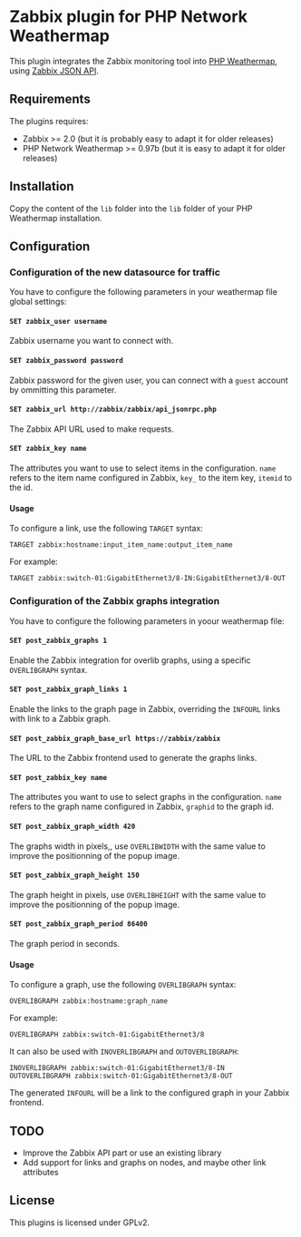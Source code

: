 # Zabbix plugin for PHP Network Weathermap

This plugin integrates the Zabbix monitoring tool into [PHP Weathermap](http://www.network-weathermap.com), using [Zabbix JSON API](https://www.zabbix.com/documentation/2.0/manual/appendix/api/api).

## Requirements

The plugins requires:
* Zabbix >= 2.0 (but it is probably easy to adapt it for older releases)
* PHP Network Weathermap >= 0.97b (but it is easy to adapt it for older releases)

## Installation

Copy the content of the `lib` folder into the `lib` folder of your PHP Weathermap installation.

## Configuration

### Configuration of the new datasource for traffic

You have to configure the following parameters in your weathermap file global settings:

#### `SET zabbix_user username`

Zabbix username you want to connect with.

#### `SET zabbix_password password`

Zabbix password for the given user, you can connect with a `guest` account by ommitting this parameter.

#### `SET zabbix_url http://zabbix/zabbix/api_jsonrpc.php`

The Zabbix API URL used to make requests.

#### `SET zabbix_key name`

The attributes you want to use to select items in the configuration. `name` refers to the item name configured in Zabbix, `key_` to the item key, `itemid` to the id.

#### Usage

To configure a link, use the following `TARGET` syntax:

```
TARGET zabbix:hostname:input_item_name:output_item_name
```

For example:

```
TARGET zabbix:switch-01:GigabitEthernet3/8-IN:GigabitEthernet3/8-OUT
```

### Configuration of the Zabbix graphs integration

You have to configure the following parameters in yoour weathermap file:

#### `SET post_zabbix_graphs 1`

Enable the Zabbix integration for overlib graphs, using a specific `OVERLIBGRAPH` syntax.

#### `SET post_zabbix_graph_links 1`

Enable the links to the graph page in Zabbix, overriding the `INFOURL` links with link to a Zabbix graph.

#### `SET post_zabbix_graph_base_url https://zabbix/zabbix`

The URL to the Zabbix frontend used to generate the graphs links.

#### `SET post_zabbix_key name`

The attributes you want to use to select graphs in the configuration. `name` refers to the graph name configured in Zabbix, `graphid` to the graph id.

#### `SET post_zabbix_graph_width 420`

The graphs width in pixels,, use `OVERLIBWIDTH` with the same value to improve the positionning of the popup image.

#### `SET post_zabbix_graph_height 150`

The graph height in pixels, use `OVERLIBHEIGHT` with the same value to improve the positionning of the popup image.

#### `SET post_zabbix_graph_period 86400`

The graph period in seconds.

#### Usage

To configure a graph, use the following `OVERLIBGRAPH` syntax:

```
OVERLIBGRAPH zabbix:hostname:graph_name
```

For example:

```
OVERLIBGRAPH zabbix:switch-01:GigabitEthernet3/8
```

It can also be used with `INOVERLIBGRAPH` and `OUTOVERLIBGRAPH`:

```
INOVERLIBGRAPH zabbix:switch-01:GigabitEthernet3/8-IN
OUTOVERLIBGRAPH zabbix:switch-01:GigabitEthernet3/8-OUT
```

The generated `INFOURL` will be a link to the configured graph in your Zabbix frontend.

## TODO

* Improve the Zabbix API part or use an existing library
* Add support for links and graphs on nodes, and maybe other link attributes

## License

This plugins is licensed under GPLv2.
